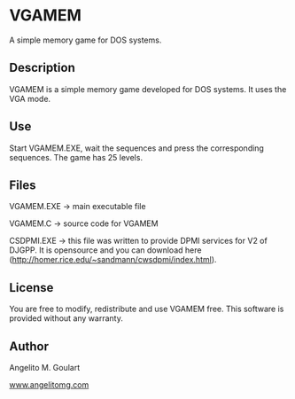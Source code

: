 VGAMEM
==========
A simple memory game for DOS systems.

Description
----------
VGAMEM is a simple memory game developed for DOS systems. It uses the VGA mode.

Use
----------
Start VGAMEM.EXE, wait the sequences and press the corresponding sequences. The game has 25 levels.

Files
----------
VGAMEM.EXE -> main executable file

VGAMEM.C -> source code for VGAMEM

CSDPMI.EXE -> this file was written to provide DPMI services for V2 of DJGPP. It is opensource and you can download here (http://homer.rice.edu/~sandmann/cwsdpmi/index.html).

License
----------
You are free to modify, redistribute and use VGAMEM free. This software is provided without any warranty.

Author
----------
Angelito M. Goulart

www.angelitomg.com
